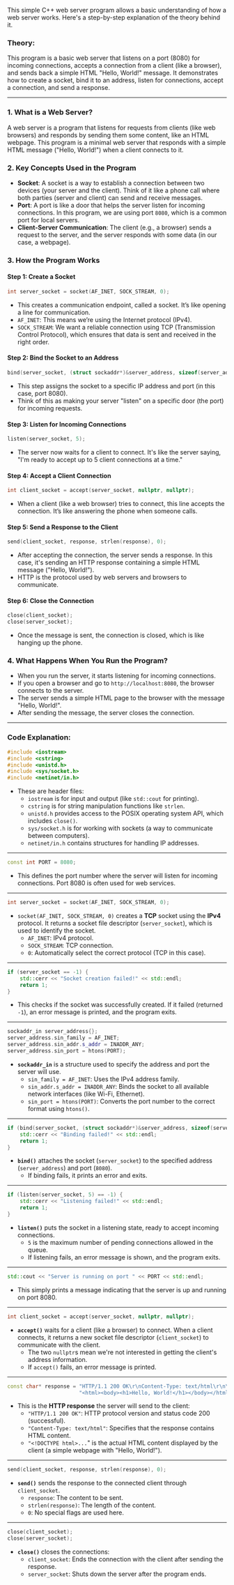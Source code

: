 This simple C++ web server program allows a basic understanding of how a web server works. Here's a step-by-step explanation of the theory behind it.

### Theory:
This program is a basic web server that listens on a port (8080) for incoming connections, accepts a connection from a client (like a browser), and sends back a simple HTML "Hello, World!" message. It demonstrates how to create a socket, bind it to an address, listen for connections, accept a connection, and send a response.

---

### 1. **What is a Web Server?**
A web server is a program that listens for requests from clients (like web browsers) and responds by sending them some content, like an HTML webpage. This program is a minimal web server that responds with a simple HTML message ("Hello, World!") when a client connects to it.

### 2. **Key Concepts Used in the Program**
- **Socket**: A socket is a way to establish a connection between two devices (your server and the client). Think of it like a phone call where both parties (server and client) can send and receive messages.
- **Port**: A port is like a door that helps the server listen for incoming connections. In this program, we are using port `8080`, which is a common port for local servers.
- **Client-Server Communication**: The client (e.g., a browser) sends a request to the server, and the server responds with some data (in our case, a webpage).

### 3. **How the Program Works**

#### **Step 1: Create a Socket**
```cpp
int server_socket = socket(AF_INET, SOCK_STREAM, 0);
```
- This creates a communication endpoint, called a socket. It’s like opening a line for communication. 
- `AF_INET`: This means we’re using the Internet protocol (IPv4).
- `SOCK_STREAM`: We want a reliable connection using TCP (Transmission Control Protocol), which ensures that data is sent and received in the right order.

#### **Step 2: Bind the Socket to an Address**
```cpp
bind(server_socket, (struct sockaddr*)&server_address, sizeof(server_address));
```
- This step assigns the socket to a specific IP address and port (in this case, port 8080). 
- Think of this as making your server "listen" on a specific door (the port) for incoming requests.

#### **Step 3: Listen for Incoming Connections**
```cpp
listen(server_socket, 5);
```
- The server now waits for a client to connect. It's like the server saying, "I'm ready to accept up to 5 client connections at a time."

#### **Step 4: Accept a Client Connection**
```cpp
int client_socket = accept(server_socket, nullptr, nullptr);
```
- When a client (like a web browser) tries to connect, this line accepts the connection. It’s like answering the phone when someone calls.

#### **Step 5: Send a Response to the Client**
```cpp
send(client_socket, response, strlen(response), 0);
```
- After accepting the connection, the server sends a response. In this case, it's sending an HTTP response containing a simple HTML message ("Hello, World!").
- HTTP is the protocol used by web servers and browsers to communicate.

#### **Step 6: Close the Connection**
```cpp
close(client_socket);
close(server_socket);
```
- Once the message is sent, the connection is closed, which is like hanging up the phone.
### 4. **What Happens When You Run the Program?**
- When you run the server, it starts listening for incoming connections.
- If you open a browser and go to `http://localhost:8080`, the browser connects to the server.
- The server sends a simple HTML page to the browser with the message "Hello, World!".
- After sending the message, the server closes the connection.

---


### Code Explanation:

```cpp
#include <iostream>
#include <cstring>
#include <unistd.h>
#include <sys/socket.h>
#include <netinet/in.h>
```
- These are header files:
  - `iostream` is for input and output (like `std::cout` for printing).
  - `cstring` is for string manipulation functions like `strlen`.
  - `unistd.h` provides access to the POSIX operating system API, which includes `close()`.
  - `sys/socket.h` is for working with sockets (a way to communicate between computers).
  - `netinet/in.h` contains structures for handling IP addresses.

---

```cpp
const int PORT = 8080;
```
- This defines the port number where the server will listen for incoming connections. Port 8080 is often used for web services.

---

```cpp
int server_socket = socket(AF_INET, SOCK_STREAM, 0);
```
- `socket(AF_INET, SOCK_STREAM, 0)` creates a **TCP** socket using the **IPv4** protocol. It returns a socket file descriptor (`server_socket`), which is used to identify the socket.
  - `AF_INET`: IPv4 protocol.
  - `SOCK_STREAM`: TCP connection.
  - `0`: Automatically select the correct protocol (TCP in this case).

---

```cpp
if (server_socket == -1) {
    std::cerr << "Socket creation failed!" << std::endl;
    return 1;
}
```
- This checks if the socket was successfully created. If it failed (returned `-1`), an error message is printed, and the program exits.

---

```cpp
sockaddr_in server_address{};
server_address.sin_family = AF_INET;
server_address.sin_addr.s_addr = INADDR_ANY;
server_address.sin_port = htons(PORT);
```
- **`sockaddr_in`** is a structure used to specify the address and port the server will use.
  - `sin_family = AF_INET`: Uses the IPv4 address family.
  - `sin_addr.s_addr = INADDR_ANY`: Binds the socket to all available network interfaces (like Wi-Fi, Ethernet).
  - `sin_port = htons(PORT)`: Converts the port number to the correct format using `htons()`.

---

```cpp
if (bind(server_socket, (struct sockaddr*)&server_address, sizeof(server_address)) == -1) {
    std::cerr << "Binding failed!" << std::endl;
    return 1;
}
```
- **`bind()`** attaches the socket (`server_socket`) to the specified address (`server_address`) and port (`8080`).
  - If binding fails, it prints an error and exits.

---

```cpp
if (listen(server_socket, 5) == -1) {
    std::cerr << "Listening failed!" << std::endl;
    return 1;
}
```
- **`listen()`** puts the socket in a listening state, ready to accept incoming connections.
  - `5` is the maximum number of pending connections allowed in the queue.
  - If listening fails, an error message is shown, and the program exits.

---

```cpp
std::cout << "Server is running on port " << PORT << std::endl;
```
- This simply prints a message indicating that the server is up and running on port 8080.

---

```cpp
int client_socket = accept(server_socket, nullptr, nullptr);
```
- **`accept()`** waits for a client (like a browser) to connect. When a client connects, it returns a new socket file descriptor (`client_socket`) to communicate with the client.
  - The two `nullptr`s mean we're not interested in getting the client's address information.
  - If `accept()` fails, an error message is printed.

---

```cpp
const char* response = "HTTP/1.1 200 OK\r\nContent-Type: text/html\r\n\r\n"
                       "<html><body><h1>Hello, World!</h1></body></html>";
```
- This is the **HTTP response** the server will send to the client:
  - `"HTTP/1.1 200 OK"`: HTTP protocol version and status code 200 (successful).
  - `"Content-Type: text/html"`: Specifies that the response contains HTML content.
  - `"<!DOCTYPE html>...`" is the actual HTML content displayed by the client (a simple webpage with "Hello, World!").

---

```cpp
send(client_socket, response, strlen(response), 0);
```
- **`send()`** sends the response to the connected client through `client_socket`.
  - `response`: The content to be sent.
  - `strlen(response)`: The length of the content.
  - `0`: No special flags are used here.

---

```cpp
close(client_socket);
close(server_socket);
```
- **`close()`** closes the connections:
  - `client_socket`: Ends the connection with the client after sending the response.
  - `server_socket`: Shuts down the server after the program ends.
